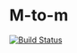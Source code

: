 # M-to-m
[![Build Status](https://travis-ci.org/ContemporaryArtwork/M-to-m.svg?branch=master)](https://travis-ci.org/ContemporaryArtwork/M-to-m)
